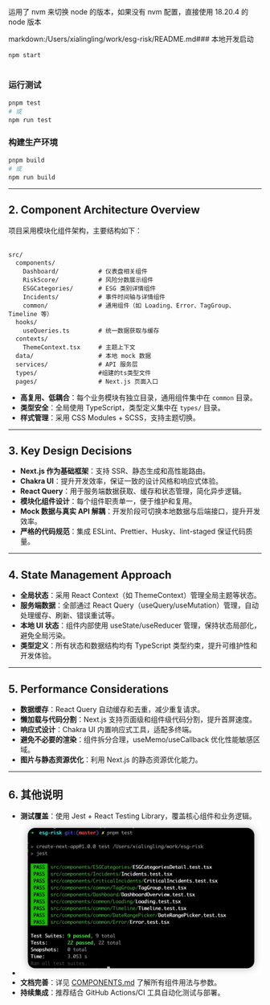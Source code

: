 运用了 nvm 来切换 node 的版本，如果没有 nvm 配置，直接使用 18.20.4 的 node 版本

markdown:/Users/xialingling/work/esg-risk/README.md### 本地开发启动

```
npm start


```

### 运行测试

```bash
pnpm test
# 或
npm run test
```

### 构建生产环境

```bash
pnpm build
# 或
npm run build
```

---

## 2. Component Architecture Overview

项目采用模块化组件架构，主要结构如下：

```

src/
  components/
    Dashboard/           # 仪表盘相关组件
    RiskScore/           # 风险分数展示组件
    ESGCategories/       # ESG 类别详情组件
    Incidents/           # 事件时间轴与详情组件
    common/              # 通用组件（如 Loading、Error、TagGroup、Timeline 等）
  hooks/
    useQueries.ts        # 统一数据获取与缓存
  contexts/
    ThemeContext.tsx     # 主题上下文
  data/                  # 本地 mock 数据
  services/              # API 服务层
  types/                 #组建的ts类型文件
  pages/                 # Next.js 页面入口
```

- **高复用、低耦合**：每个业务模块有独立目录，通用组件集中在 `common` 目录。
- **类型安全**：全局使用 TypeScript，类型定义集中在 `types/` 目录。
- **样式管理**：采用 CSS Modules + SCSS，支持主题切换。

---

## 3. Key Design Decisions

- **Next.js 作为基础框架**：支持 SSR、静态生成和高性能路由。
- **Chakra UI**：提升开发效率，保证一致的设计风格和响应式体验。
- **React Query**：用于服务端数据获取、缓存和状态管理，简化异步逻辑。
- **模块化组件设计**：每个组件职责单一，便于维护和复用。
- **Mock 数据与真实 API 解耦**：开发阶段可切换本地数据与后端接口，提升开发效率。
- **严格的代码规范**：集成 ESLint、Prettier、Husky、lint-staged 保证代码质量。

---

## 4. State Management Approach

- **全局状态**：采用 React Context（如 ThemeContext）管理全局主题等状态。
- **服务端数据**：全部通过 React Query（useQuery/useMutation）管理，自动处理缓存、刷新、错误重试等。
- **本地 UI 状态**：组件内部使用 useState/useReducer 管理，保持状态局部化，避免全局污染。
- **类型定义**：所有状态和数据结构均有 TypeScript 类型约束，提升可维护性和开发体验。

---

## 5. Performance Considerations

- **数据缓存**：React Query 自动缓存和去重，减少重复请求。
- **懒加载与代码分割**：Next.js 支持页面级和组件级代码分割，提升首屏速度。
- **响应式设计**：Chakra UI 内置响应式工具，适配多终端。
- **避免不必要的渲染**：组件拆分合理，useMemo/useCallback 优化性能敏感区域。
- **图片与静态资源优化**：利用 Next.js 的静态资源优化能力。

---

## 6. 其他说明

- **测试覆盖**：使用 Jest + React Testing Library，覆盖核心组件和业务逻辑。
- ![1745211558706](images/README/1745211558706.png)
- **文档完善**：详见 [COMPONENTS.md](./COMPONENTS.md) 了解所有组件用法与参数。
- **持续集成**：推荐结合 GitHub Actions/CI 工具自动化测试与部署。
